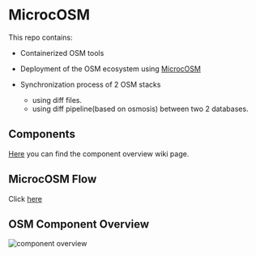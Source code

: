 # MicrocOSM

This repo contains:

* Containerized OSM tools

* Deployment of the OSM ecosystem using [MicrocOSM](/microcOSM/README.md)
  
* Synchronization process of 2 OSM stacks
  * using diff files.
  * using diff pipeline(based on osmosis) between two 2 databases.

## Components

[Here](https://wiki.openstreetmap.org/wiki/Component_overview) you can find the component overview wiki page.

## MicrocOSM Flow
Click [here](/microcosm/README.md)

## OSM Component Overview
![component overview](https://wiki.openstreetmap.org/w/images/thumb/2/27/OSM_Components.svg/800px-OSM_Components.svg.png)
